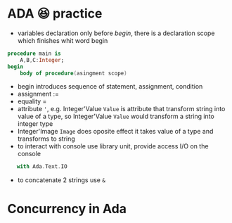 # ADA :satisfied: practice 

* variables declaration only before *begin*, there is a declaration scope which finishes whit word begin
```ada
procedure main is
    A,B,C:Integer;
begin
    body of procedure(asingment scope)
```

* begin introduces sequence of statement, assignment, condition
* assignment :=
* equality =
* attribute `'`, e.g. Integer'Value `Value` is attribute that transform string into value of a type, so Integer'Value `Value` would transform a string into integer type
* Integer'Image `Image` does oposite effect it  takes value of a type and transforms to string 
* to interact with console use library unit, provide access I/O on the console
```ada 
   with Ada.Text.IO
``` 
* to concatenate 2 strings use `&`
  
# Concurrency in Ada